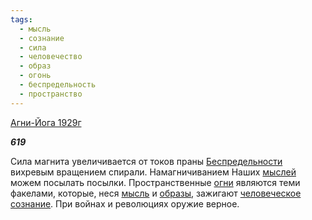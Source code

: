 ```yaml
---
tags:
  - мысль
  - сознание
  - сила
  - человечество
  - образ
  - огонь
  - беспредельность
  - пространство
---
```

[Агни-Йога 1929г](https://127.0.0.1:4002/agni/1929)

___619___

Сила магнита увеличивается от токов праны [Беспредельности](../../../tags/#беспредельность) вихревым вращением спирали. Намагничиванием Наших [мыслей](../../../tags/#[мысль](../../../tags/#мысль)) можем посылать посылки. Пространственные [огни](../../../tags/#огонь) являются теми факелами, которые, неся [мысль](../../../tags/#мысль) и [образы](../../../tags/#образ), зажигают [человеческое](../../../tags/#человечество) [сознание](../../../tags/#сознание). При войнах и революциях оружие верное.